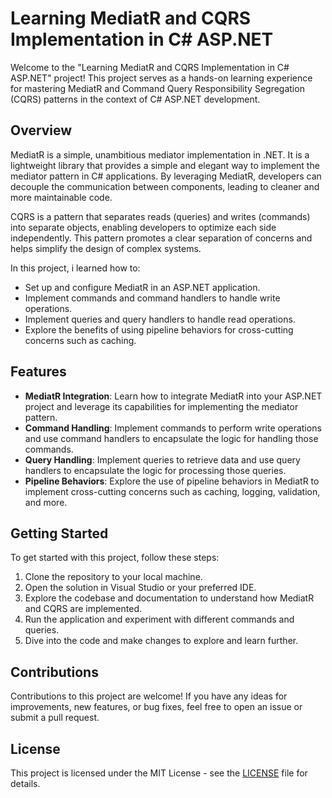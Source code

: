 # Learning MediatR and CQRS Implementation in C# ASP.NET

Welcome to the "Learning MediatR and CQRS Implementation in C# ASP.NET" project! This project serves as a hands-on learning experience for mastering MediatR and Command Query Responsibility Segregation (CQRS) patterns in the context of C# ASP.NET development.

## Overview

MediatR is a simple, unambitious mediator implementation in .NET. It is a lightweight library that provides a simple and elegant way to implement the mediator pattern in C# applications. By leveraging MediatR, developers can decouple the communication between components, leading to cleaner and more maintainable code.

CQRS is a pattern that separates reads (queries) and writes (commands) into separate objects, enabling developers to optimize each side independently. This pattern promotes a clear separation of concerns and helps simplify the design of complex systems.

In this project, i learned how to:

- Set up and configure MediatR in an ASP.NET application.
- Implement commands and command handlers to handle write operations.
- Implement queries and query handlers to handle read operations.
- Explore the benefits of using pipeline behaviors for cross-cutting concerns such as caching.

## Features

- **MediatR Integration**: Learn how to integrate MediatR into your ASP.NET project and leverage its capabilities for implementing the mediator pattern.
- **Command Handling**: Implement commands to perform write operations and use command handlers to encapsulate the logic for handling those commands.
- **Query Handling**: Implement queries to retrieve data and use query handlers to encapsulate the logic for processing those queries.
- **Pipeline Behaviors**: Explore the use of pipeline behaviors in MediatR to implement cross-cutting concerns such as caching, logging, validation, and more.

## Getting Started

To get started with this project, follow these steps:

1. Clone the repository to your local machine.
2. Open the solution in Visual Studio or your preferred IDE.
3. Explore the codebase and documentation to understand how MediatR and CQRS are implemented.
4. Run the application and experiment with different commands and queries.
5. Dive into the code and make changes to explore and learn further.

## Contributions

Contributions to this project are welcome! If you have any ideas for improvements, new features, or bug fixes, feel free to open an issue or submit a pull request.

## License

This project is licensed under the MIT License - see the [LICENSE](LICENSE) file for details.
